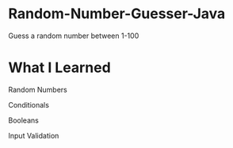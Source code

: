 # Random-Number-Guesser-Java
Guess a random number between 1-100

# What I Learned

Random Numbers

Conditionals

Booleans

Input Validation
